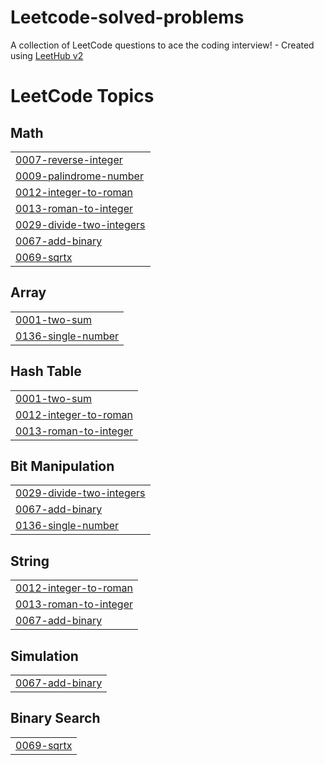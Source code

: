 # Leetcode-solved-problems
A collection of LeetCode questions to ace the coding interview! - Created using [LeetHub v2](https://github.com/arunbhardwaj/LeetHub-2.0)

<!---LeetCode Topics Start-->
# LeetCode Topics
## Math
|  |
| ------- |
| [0007-reverse-integer](https://github.com/RITHIKA9123/Leetcode-solved-problems/tree/master/0007-reverse-integer) |
| [0009-palindrome-number](https://github.com/RITHIKA9123/Leetcode-solved-problems/tree/master/0009-palindrome-number) |
| [0012-integer-to-roman](https://github.com/RITHIKA9123/Leetcode-solved-problems/tree/master/0012-integer-to-roman) |
| [0013-roman-to-integer](https://github.com/RITHIKA9123/Leetcode-solved-problems/tree/master/0013-roman-to-integer) |
| [0029-divide-two-integers](https://github.com/RITHIKA9123/Leetcode-solved-problems/tree/master/0029-divide-two-integers) |
| [0067-add-binary](https://github.com/RITHIKA9123/Leetcode-solved-problems/tree/master/0067-add-binary) |
| [0069-sqrtx](https://github.com/RITHIKA9123/Leetcode-solved-problems/tree/master/0069-sqrtx) |
## Array
|  |
| ------- |
| [0001-two-sum](https://github.com/RITHIKA9123/Leetcode-solved-problems/tree/master/0001-two-sum) |
| [0136-single-number](https://github.com/RITHIKA9123/Leetcode-solved-problems/tree/master/0136-single-number) |
## Hash Table
|  |
| ------- |
| [0001-two-sum](https://github.com/RITHIKA9123/Leetcode-solved-problems/tree/master/0001-two-sum) |
| [0012-integer-to-roman](https://github.com/RITHIKA9123/Leetcode-solved-problems/tree/master/0012-integer-to-roman) |
| [0013-roman-to-integer](https://github.com/RITHIKA9123/Leetcode-solved-problems/tree/master/0013-roman-to-integer) |
## Bit Manipulation
|  |
| ------- |
| [0029-divide-two-integers](https://github.com/RITHIKA9123/Leetcode-solved-problems/tree/master/0029-divide-two-integers) |
| [0067-add-binary](https://github.com/RITHIKA9123/Leetcode-solved-problems/tree/master/0067-add-binary) |
| [0136-single-number](https://github.com/RITHIKA9123/Leetcode-solved-problems/tree/master/0136-single-number) |
## String
|  |
| ------- |
| [0012-integer-to-roman](https://github.com/RITHIKA9123/Leetcode-solved-problems/tree/master/0012-integer-to-roman) |
| [0013-roman-to-integer](https://github.com/RITHIKA9123/Leetcode-solved-problems/tree/master/0013-roman-to-integer) |
| [0067-add-binary](https://github.com/RITHIKA9123/Leetcode-solved-problems/tree/master/0067-add-binary) |
## Simulation
|  |
| ------- |
| [0067-add-binary](https://github.com/RITHIKA9123/Leetcode-solved-problems/tree/master/0067-add-binary) |
## Binary Search
|  |
| ------- |
| [0069-sqrtx](https://github.com/RITHIKA9123/Leetcode-solved-problems/tree/master/0069-sqrtx) |
<!---LeetCode Topics End-->